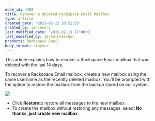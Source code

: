 ```yaml
---
node_id: 4488
title: Recover a deleted Rackspace Email mailbox
type: article
created_date: '2015-01-21 20:52:55'
created_by: ian.avery
last_modified_date: '2015-02-11 17:0006'
last_modified_by: jered.heeschen
products: Rackspace Email
body_format: tinymce
---
```


This article explains how to recover a Rackspace Email mailbox that was
deleted with the last 14 days.

To recover a Rackspace Email mailbox, create a new mailbox using the
same username as the recently deleted mailbox. You'll be prompted with
the option to restore the mailbox from the backup stored on our system.

![](/knowledge_center/sites/default/files/field/image/Screen%20Shot%202015-01-21%20at%202.53.38%20PM.png)

-   Click **Restore**to restore all messages to the new mailbox.
-   To create the mailbox without restoring any messages, select **No
    thanks, just create new mailbox**.


